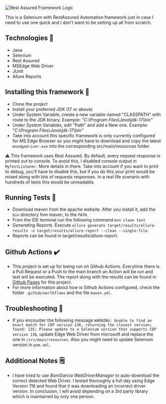 ![Rest Assured Framework Logo](https://github.com/user-attachments/assets/afb5a812-bb9b-45de-8ee0-f90a2d473ddc)

This is a Selenium with RestAssured Automation framework just in case I need to use one quick and I don't want to be setting up all from scratch.

## Technologies 👾
- Java
- Selenium
- Rest Assured
- MSEdge Web Driver
- JUnit
- Allure Reports

## Installing this framework 💾
- Clone the project
- Install your preferred JDK (17 or above)
- Under System Variable, create a new variable named "CLASSPATH" with route to the JDK binary. Example: _"C:\Program Files\Java\jdk-17\bin"_
- Under System Variables, edit "Path" and add a New one. Example: _"C:\Program Files\Java\jdk-17\bin"_
- Take into account this specific framework is only currently configured for MS Edge Browser so you might have to download and copy the latest `msedgedriver.exe` into the corresponding src/main/resources folder.

⚠️ This framework uses Rest Assured. By default, every request response is printed out to console. To avoid this, I disabled console output in `MyTestListener`. More details in there. Take into account if you want to print to debug, you'll have to disable this, but if you do this your print would be mixed along with lots of requests responses. In a real life scenario with hundreds of tests this would be unreadable.

## Running Tests 🏃

- Download maven from the apache website. After you install it, add the `bin` directory fom maven, to the `PATH`. 
- From the IDE terminal run the following command `mvn clean test`
- _Generating Reports_. Execute `allure generate target/results/allure-results -o target/results/allure-report --clean --single-file`.
- Reports can be found in target/results/allure-report.

## Github Actions ✔️
- This project is set up for being run on Github Actions. Everytime there is a Pull Request or a Push to the main branch an Action will be run and test will be executed. The report along with the results can be found in [Github Pages](https://fragsman.github.io/rest-assured-framework/) for this project.
- For more information about how is Github Actions configured, check the folder `.github/worlkflows` and the file `maven.yml`.

## Troubleshooting 🔧
- If you encounter the following message `WARNING: Unable to find an exact match for CDP version 136, returning the closest version; found: 135; Please update to a Selenium version that supports CDP version 136`, update Edge Web Driver from microsoft and replace the one in `/src/main/resources`. Also you might need to update Selenium version in `pom.xml`.

## Additional Notes 🗒️
- I have tried to use _BoniGarcia WebDriverManager_ to auto-download the correct detected Web Driver. I tested thoroughly a full day using Edge Version 116 and found that it was downloading an incorrect driver version. In conclusion, I will avoid depending on a 3rd party library which is maintained by only one person.